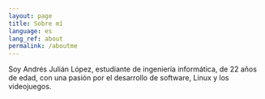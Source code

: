 ```yaml
---
layout: page
title: Sobre mí
language: es
lang_ref: about
permalink: /aboutme
---
```


Soy Andrés Julián López, estudiante de ingeniería informática, de 22 años de edad, con una pasión por el desarrollo de software, Linux y los videojuegos.
